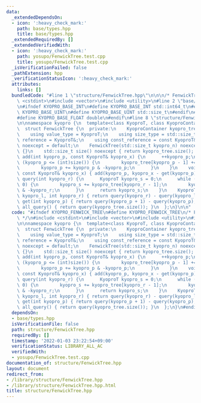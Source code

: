 ```yaml
---
data:
  _extendedDependsOn:
  - icon: ':heavy_check_mark:'
    path: base/types.hpp
    title: base/types.hpp
  _extendedRequiredBy: []
  _extendedVerifiedWith:
  - icon: ':heavy_check_mark:'
    path: yosupo/FenwickTree.test.cpp
    title: yosupo/FenwickTree.test.cpp
  _isVerificationFailed: false
  _pathExtension: hpp
  _verificationStatusIcon: ':heavy_check_mark:'
  attributes:
    links: []
  bundledCode: "#line 1 \"structure/FenwickTree.hpp\"\n\n\n/* FenwickTree */\n#include\
    \ <cstdint>\n#include <vector>\n#include <utility>\n#line 2 \"base/types.hpp\"\
    \n#ifndef KYOPRO_BASE_INT\n#define KYOPRO_BASE_INT std::int64_t\n#endif\n#ifndef\
    \ KYOPRO_BASE_UINT\n#define KYOPRO_BASE_UINT std::size_t\n#endif\n#ifndef KYOPRO_BASE_FLOAT\n\
    #define KYOPRO_BASE_FLOAT double\n#endif\n#line 8 \"structure/FenwickTree.hpp\"\
    \n\nnamespace kyopro {\n  template<class KyoproT, class KyoproContainer = std::vector<KyoproT>>\n\
    \  struct FenwickTree {\n  private:\n    KyoproContainer kyopro_tree;\n  public:\n\
    \    using value_type = KyoproT;\n    using size_type = std::size_t;\n    using\
    \ reference = KyoproT&;\n    using const_reference = const KyoproT&;\n    FenwickTree()\
    \ noexcept = default;\n    FenwickTree(std::size_t kyopro_n) noexcept: kyopro_tree(kyopro_n)\
    \ {}\n    std::size_t size() noexcept { return kyopro_tree.size(); }\n    void\
    \ add(int kyopro_p, const KyoproT& kyopro_x) {\n      ++kyopro_p;\n      while\
    \ (kyopro_p <= (int)size()) {\n        kyopro_tree[kyopro_p - 1] += kyopro_x;\n\
    \        kyopro_p += kyopro_p & -kyopro_p;\n      }\n    }\n    void set(int kyopro_p,\
    \ const KyoproT& kyopro_x) { add(kyopro_p, kyopro_x - get(kyopro_p)); }\n    KyoproT\
    \ query(int kyopro_r) {\n      KyoproT kyopro_s = 0;\n      while (kyopro_r >\
    \ 0) {\n        kyopro_s += kyopro_tree[kyopro_r - 1];\n        kyopro_r -= kyopro_r\
    \ & -kyopro_r;\n      }\n      return kyopro_s;\n    }\n    KyoproT query(int\
    \ kyopro_l, int kyopro_r) { return query(kyopro_r) - query(kyopro_l); }\n    KyoproT\
    \ get(int kyopro_p) { return query(kyopro_p + 1) - query(kyopro_p); }\n    KyoproT\
    \ all_query() { return query(kyopro_tree.size()); }\n  };\n}\n\n"
  code: "#ifndef KYOPRO_FENWICK_TREE\n#define KYOPRO_FENWICK_TREE\n/* FenwickTree\
    \ */\n#include <cstdint>\n#include <vector>\n#include <utility>\n#include \"../base/types.hpp\"\
    \n\nnamespace kyopro {\n  template<class KyoproT, class KyoproContainer = std::vector<KyoproT>>\n\
    \  struct FenwickTree {\n  private:\n    KyoproContainer kyopro_tree;\n  public:\n\
    \    using value_type = KyoproT;\n    using size_type = std::size_t;\n    using\
    \ reference = KyoproT&;\n    using const_reference = const KyoproT&;\n    FenwickTree()\
    \ noexcept = default;\n    FenwickTree(std::size_t kyopro_n) noexcept: kyopro_tree(kyopro_n)\
    \ {}\n    std::size_t size() noexcept { return kyopro_tree.size(); }\n    void\
    \ add(int kyopro_p, const KyoproT& kyopro_x) {\n      ++kyopro_p;\n      while\
    \ (kyopro_p <= (int)size()) {\n        kyopro_tree[kyopro_p - 1] += kyopro_x;\n\
    \        kyopro_p += kyopro_p & -kyopro_p;\n      }\n    }\n    void set(int kyopro_p,\
    \ const KyoproT& kyopro_x) { add(kyopro_p, kyopro_x - get(kyopro_p)); }\n    KyoproT\
    \ query(int kyopro_r) {\n      KyoproT kyopro_s = 0;\n      while (kyopro_r >\
    \ 0) {\n        kyopro_s += kyopro_tree[kyopro_r - 1];\n        kyopro_r -= kyopro_r\
    \ & -kyopro_r;\n      }\n      return kyopro_s;\n    }\n    KyoproT query(int\
    \ kyopro_l, int kyopro_r) { return query(kyopro_r) - query(kyopro_l); }\n    KyoproT\
    \ get(int kyopro_p) { return query(kyopro_p + 1) - query(kyopro_p); }\n    KyoproT\
    \ all_query() { return query(kyopro_tree.size()); }\n  };\n}\n#endif\n"
  dependsOn:
  - base/types.hpp
  isVerificationFile: false
  path: structure/FenwickTree.hpp
  requiredBy: []
  timestamp: '2022-01-03 23:22:54+09:00'
  verificationStatus: LIBRARY_ALL_AC
  verifiedWith:
  - yosupo/FenwickTree.test.cpp
documentation_of: structure/FenwickTree.hpp
layout: document
redirect_from:
- /library/structure/FenwickTree.hpp
- /library/structure/FenwickTree.hpp.html
title: structure/FenwickTree.hpp
---
```

